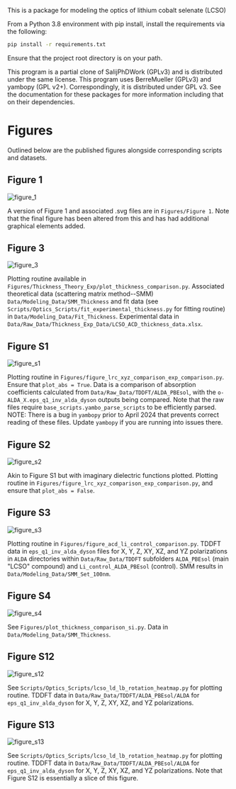 This is a package for modeling the optics of lithium cobalt selenate (LCSO)

From a Python 3.8 environment with pip install, install the requirements via the following:
```bash
pip install -r requirements.txt
```
Ensure that the project root directory is on your path. 

This program is a partial clone of SalijPhDWork (GPLv3) and is distributed under the same license.
This program uses BerreMueller (GPLv3) and yambopy (GPL v2+). Correspondingly, it is distributed under
GPL v3. See the documentation for these packages for more information including that on their dependencies. 

# Figures

Outlined below are the published figures alongside corresponding scripts and datasets. 

## Figure 1 

![figure_1](Figures/Figure%201/LCSO_figure1_high_res.png)

A version of Figure 1 and associated .svg files are in `Figures/Figure 1`.
Note that the final figure has been altered from this and has had additional graphical elements added.

## Figure 3

![figure_3](Figures/Thickness_Theory_Exp/Figure_3_thickness_comparisonv2.png)

Plotting routine available in `Figures/Thickness_Theory_Exp/plot_thickness_comparison.py`.
Associated theoretical data (scattering matrix method--SMM) `Data/Modeling_Data/SMM_Thickness` and fit data
(see `Scripts/Optics_Scripts/fit_experimental_thickness.py` for fitting routine) in 
`Data/Modeling_Data/Fit_Thickness`. Experimental data in `Data/Raw_Data/Thickness_Exp_Data/LCSO_ACD_thickness_data.xlsx`.

## Figure S1

![figure_s1](Figures/lcso_lrc_abs_xyz_triple_comparison_eV.png)

Plotting routine in `Figures/figure_lrc_xyz_comparison_exp_comparison.py`. Ensure that `plot_abs = True`.
Data is a comparison of absorption coefficients calculated from `Data/Raw_Data/TDDFT/ALDA_PBEsol`, with the 
`o-ALDA_X.eps_q1_inv_alda_dyson` outputs being compared. Note that the raw files require `base_scripts.yambo_parse_scripts`
to be efficiently parsed.
NOTE: There is a bug in `yambopy` prior to April 2024 that prevents correct reading of these files. Update
`yambopy` if you are running into issues there.

## Figure S2
![figure_s2](Figures/lcso_lrc_epsilon_xyz_triple_comparison_eV.png)

Akin to Figure S1 but with imaginary dielectric functions plotted.
Plotting routine in `Figures/figure_lrc_xyz_comparison_exp_comparison.py`, and ensure that `plot_abs = False`.

## Figure S3
![figure_s3](Figures/lcso_acd_li_control_comparison_100nm.png)

Plotting routine in `Figures/figure_acd_li_control_comparison.py`. TDDFT data in `eps_q1_inv_alda_dyson`
files for X, Y, Z, XY, XZ, and YZ polarizations in `ALDA` directories within `Data/Raw_Data/TDDFT` subfolders
`ALDA_PBEsol` (main "LCSO" compound) and `Li_control_ALDA_PBEsol` (control).
SMM results in `Data/Modeling_Data/SMM_Set_100nm`.

## Figure S4
![figure_s4](Figures/Thickness_Theory_Exp/Figure_3_thickness_c_si.png)

See `Figures/plot_thickness_comparison_si.py`. Data in `Data/Modeling_Data/SMM_Thickness`.

## Figure S12
![figure_s12](Scripts/Optics_Scripts/ld_lb_rotation.png)

See `Scripts/Optics_Scripts/lcso_ld_lb_rotation_heatmap.py` for plotting routine. TDDFT data in 
`Data/Raw_Data/TDDFT/ALDA_PBEsol/ALDA` for `eps_q1_inv_alda_dyson` for X, Y, Z, XY, XZ, and YZ polarizations.

## Figure S13

![figure_s13](Scripts/Optics_Scripts/ld_lb_lcso_heatmap.png)

See `Scripts/Optics_Scripts/lcso_ld_lb_rotation_heatmap.py` for plotting routine. TDDFT data in 
`Data/Raw_Data/TDDFT/ALDA_PBEsol/ALDA` for `eps_q1_inv_alda_dyson` for X, Y, Z, XY, XZ, and YZ polarizations.
Note that Figure S12 is essentially a slice of this figure. 

